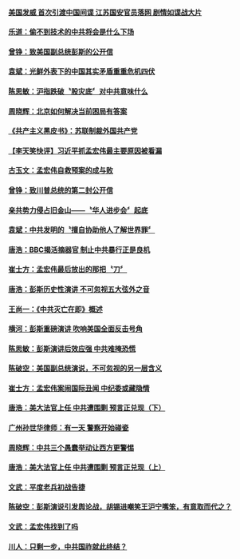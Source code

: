 
#### [美国发威 首次引渡中国间谍 江苏国安官员落网 剧情如谍战大片](../pages/news207/a1395157.md?t=10130334) 

#### [乐道：偷不到技术的中共将会是什么下场](../pages/news207/a1395156.md?t=10130334) 

#### [曾铮：致美国副总统彭斯的公开信](../pages/news207/a1395150.md?t=10130334) 

#### [袁斌：光鲜外表下的中国其实矛盾重重危机四伏](../pages/news207/a1395149.md?t=10130334) 

#### [陈思敏：沪指跌破〝股灾底〞对中共意味什么](../pages/news207/a1395148.md?t=10130334) 

#### [周晓辉：北京如何解决当前困局有答案](../pages/news207/a1395146.md?t=10130334) 

#### [《共产主义黑皮书》：苏联制裁外国共产党](../pages/news207/a1395145.md?t=10130334) 

#### [【李天笑快评】习近平抓孟宏伟最主要原因被看漏](../pages/news207/a1395067.md?t=10130334) 



#### [古玉文：孟宏伟自救预案的成与败](../pages/news207/a1394999.md?t=10130334) 

#### [曾铮：致川普总统的第二封公开信](../pages/news207/a1394998.md?t=10130334) 

#### [亲共势力侵占旧金山——〝华人进步会〞起底](../pages/news207/a1394995.md?t=10130334) 

#### [袁斌：中共发明的〝擅自协助他人了解世界罪〞](../pages/news207/a1394993.md?t=10130334) 

#### [唐浩：BBC揭活摘器官 制止中共暴行正是良机](../pages/news207/a1394983.md?t=10130334) 


#### [崔士方：孟宏伟最后放出的那把〝刀〞](../pages/news207/a1394855.md?t=10130334) 

#### [唐浩：彭斯历史性演讲 不可忽视五大弦外之音](../pages/news207/a1394854.md?t=10130334) 

#### [王尚一：《中共灭亡在即》概述](../pages/news207/a1394853.md?t=10130334) 



#### [横河：彭斯重磅演讲 吹响美国全面反击号角](../pages/news207/a1394691.md?t=10130334) 

#### [陈思敏：彭斯演讲后效应强 中共难掩恐慌](../pages/news207/a1394690.md?t=10130334) 

#### [陈破空：美国副总统演说，不可忽视的另一层含义](../pages/news207/a1394689.md?t=10130334) 

#### [崔士方：孟宏伟案闹国际丑闻 中纪委或藏隐情](../pages/news207/a1394688.md?t=10130334) 

#### [唐浩：美大法官上任 中共遭围剿 预言正兑现（下）](../pages/news207/a1394687.md?t=10130334) 

#### [广州孙世华律师：有一天 警察开始碰瓷](../pages/news207/a1394572.md?t=10130334) 

#### [周晓辉：中共三个愚蠢举动让西方更警惕](../pages/news207/a1394570.md?t=10130334) 

#### [唐浩：美大法官上任 中共遭围剿 预言正兑现（上）](../pages/news207/a1394565.md?t=10130334) 

#### [文武：平度老兵初战告捷](../pages/news207/a1394476.md?t=10130334) 

#### [陈破空：彭斯演说引发舆论战，胡锡进嘲笑王沪宁嘴笨，有意取而代之？](../pages/news207/a1394489.md?t=10130334) 


#### [文武：孟宏伟找到了吗](../pages/news207/a1394488.md?t=10130334) 

#### [川人：只剩一步，中共国祚就此终结？](../pages/news207/a1394471.md?t=10130334) 

